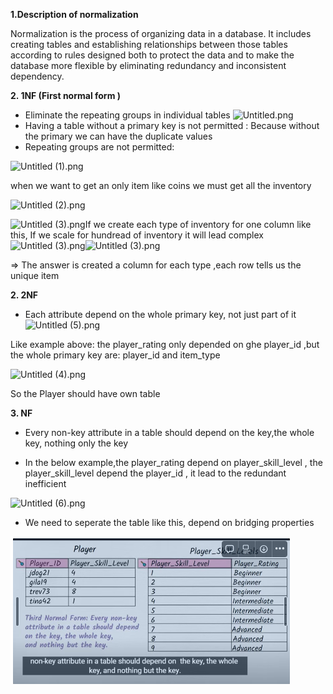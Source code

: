 **1.Description of normalization**

Normalization is the process of organizing data in a database. It includes creating tables and establishing relationships between those tables according to rules designed both to protect the data and to make the database more flexible by eliminating redundancy and inconsistent dependency.


**2. 1NF (First normal form )** 

- Eliminate the repeating groups in individual tables
![Untitled.png](..%2F..%2F..%2F..%2F..%2F..%2F..%2F..%2F..%2F..%2F..%2FDownloads%2FUntitled.png)
- Having a table without a primary key is not permitted : Because without the primary we can have the duplicate values
- Repeating groups are not permitted:

![Untitled (1).png](..%2F..%2F..%2F..%2F..%2F..%2F..%2F..%2F..%2F..%2F..%2FDownloads%2FUntitled%20%281%29.png)

when we want to get an only item like coins we must get all the inventory

![Untitled (2).png](..%2F..%2F..%2F..%2F..%2F..%2F..%2F..%2F..%2F..%2F..%2FDownloads%2FUntitled%20%282%29.png)

![Untitled (3).png](..%2F..%2F..%2F..%2F..%2F..%2F..%2F..%2F..%2F..%2F..%2FDownloads%2FUntitled%20%283%29.png)If we create each type of inventory for one column like this, If we scale for hundread of inventory it will lead complex  ![Untitled (3).png](..%2F..%2F..%2F..%2F..%2F..%2F..%2F..%2F..%2F..%2F..%2FDownloads%2FUntitled%20%283%29.png)![Untitled (3).png](..%2F..%2F..%2F..%2F..%2F..%2F..%2F..%2F..%2F..%2F..%2FDownloads%2FUntitled%20%283%29.png)

=> The answer is created a column for each type ,each row tells us the unique item


**2. 2NF**

- Each attribute depend on the whole primary key, not just part of it
![Untitled (5).png](..%2F..%2F..%2F..%2F..%2F..%2F..%2F..%2F..%2F..%2F..%2FDownloads%2FUntitled%20%285%29.png)

Like example above: the player_rating only depended on ghe player_id ,but the whole primary key are: player_id and item_type

![Untitled (4).png](..%2F..%2F..%2F..%2F..%2F..%2F..%2F..%2F..%2F..%2F..%2FDownloads%2FUntitled%20%284%29.png)

So the Player should have own table


**3. NF**

- Every non-key attribute in a table should depend on the key,the whole key, nothing only the key

- In the below example,the player_rating depend on player_skill_level , the player_skill_level depend the player_id , it lead to the redundant inefficient    

![Untitled (6).png](..%2F..%2F..%2F..%2F..%2F..%2F..%2F..%2F..%2F..%2F..%2FDownloads%2FUntitled%20%286%29.png)

- We need to seperate the table like this, depend on bridging properties

 ![img_5.png](image/img_5.png)